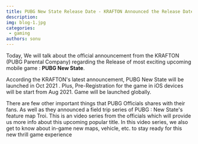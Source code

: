 ```yaml
---
title: PUBG New State Release Date - KRAFTON Announced the Release Date for Upcoming New Mobile Game
description: 
img: blog-1.jpg
categories: 
 - gaming
authors: sonu
---
```


Today, We will talk about the official announcement from the KRAFTON (PUBG Parental Company) regarding the Release of most exciting upcoming mobile game : **PUBG New State**.

According the KRAFTON's latest announcement, PUBG New State will be launched in Oct 2021 . Plus, Pre-Registration for the game in iOS devices will be start from Aug 2021. Game will be launched globally.

There are few other important things that PUBG Officials shares with their fans. As well as they announced a field trip series of PUBG : New State's feature map Troi. This is an video series from the officials which will provide us more info about this upcoming popular title. In this video series, we also get to know about in-game new maps, vehicle, etc. to stay ready for this new thrill game experience